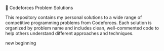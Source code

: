 📘 Codeforces Problem Solutions

This repository contains my personal solutions to a wide range of competitive programming problems from Codeforces. Each solution is organized by problem name and includes clean, well-commented code to help others understand different approaches and techniques.

new beginning



